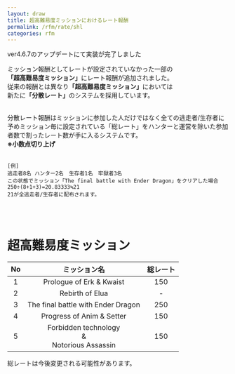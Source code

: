 ```yaml
---
layout: draw
title: 超高難易度ミッションにおけるレート報酬
permalink: /rfm/rate/shl
categories: rfm
---
```

<p class="alert alert-success">ver4.6.7のアップデートにて実装が完了しました</p>

ミッション報酬としてレートが設定されていなかった一部の<br>
<strong>「超高難易度ミッション」</strong>にレート報酬が追加されました。<br>
従来の報酬とは異なり<strong>「超高難易度ミッション」</strong>においては<br>
新たに<strong>「分散レート」</strong>のシステムを採用しています。<br>
<br>

分散レート報酬はミッションに参加した人だけではなく全ての逃走者/生存者に<br>
予めミッション毎に設定されている「総レート」をハンターと運営を除いた参加者数で割ったレート数が手に入るシステムです。<br>
<strong>※小数点切り上げ</strong><br>
<br>
```
[例]
逃走者8名 ハンター2名　生存者1名　牢獄者3名
この状態でミッション「The final battle with Ender Dragon」をクリアした場合
250÷(8+1+3)=20.83333≒21
21が全逃走者/生存者に配布されます。
```
<br><br>
# 超高難易度ミッション  
  
|No|ミッション名| 総レート |
| :--:| :-----------: |:-------------:|
|1| Prologue of Erk & Kwaist | 150 |
|2| Rebirth of Elua | - |
|3| The final battle with Ender Dragon | 250 |
|4| Progress of Anim & Setter | 150 |
|5| Forbidden technology <br>&<br> Notorious Assassin | 150 |

<p class="alert alert-warning">総レートは今後変更される可能性があります。</p>
